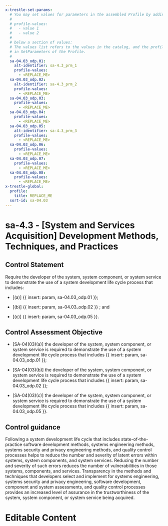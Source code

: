 ```yaml
---
x-trestle-set-params:
  # You may set values for parameters in the assembled Profile by adding
  #
  # profile-values:
  #   - value 1
  #   - value 2
  #
  # below a section of values:
  # The values list refers to the values in the catalog, and the profile-values represent values
  # in SetParameters of the Profile.
  #
  sa-04.03_odp.01:
    alt-identifier: sa-4.3_prm_1
    profile-values:
      - <REPLACE_ME>
  sa-04.03_odp.02:
    alt-identifier: sa-4.3_prm_2
    profile-values:
      - <REPLACE_ME>
  sa-04.03_odp.03:
    profile-values:
      - <REPLACE_ME>
  sa-04.03_odp.04:
    profile-values:
      - <REPLACE_ME>
  sa-04.03_odp.05:
    alt-identifier: sa-4.3_prm_3
    profile-values:
      - <REPLACE_ME>
  sa-04.03_odp.06:
    profile-values:
      - <REPLACE_ME>
  sa-04.03_odp.07:
    profile-values:
      - <REPLACE_ME>
  sa-04.03_odp.08:
    profile-values:
      - <REPLACE_ME>
x-trestle-global:
  profile:
    title: REPLACE_ME
  sort-id: sa-04.03
---
```


# sa-4.3 - \[System and Services Acquisition\] Development Methods, Techniques, and Practices

## Control Statement

Require the developer of the system, system component, or system service to demonstrate the use of a system development life cycle process that includes:

- \[(a)\] {{ insert: param, sa-04.03_odp.01 }};

- \[(b)\] {{ insert: param, sa-04.03_odp.02 }} ; and

- \[(c)\] {{ insert: param, sa-04.03_odp.05 }}.

## Control Assessment Objective

- \[SA-04(03)(a)\] the developer of the system, system component, or system service is required to demonstrate the use of a system development life cycle process that includes {{ insert: param, sa-04.03_odp.01 }};

- \[SA-04(03)(b)\] the developer of the system, system component, or system service is required to demonstrate the use of a system development life cycle process that includes {{ insert: param, sa-04.03_odp.02 }};

- \[SA-04(03)(c)\] the developer of the system, system component, or system service is required to demonstrate the use of a system development life cycle process that includes {{ insert: param, sa-04.03_odp.05 }}.

## Control guidance

Following a system development life cycle that includes state-of-the-practice software development methods, systems engineering methods, systems security and privacy engineering methods, and quality control processes helps to reduce the number and severity of latent errors within systems, system components, and system services. Reducing the number and severity of such errors reduces the number of vulnerabilities in those systems, components, and services. Transparency in the methods and techniques that developers select and implement for systems engineering, systems security and privacy engineering, software development, component and system assessments, and quality control processes provides an increased level of assurance in the trustworthiness of the system, system component, or system service being acquired.

# Editable Content

<!-- Make additions and edits below -->
<!-- The above represents the contents of the control as received by the profile, prior to additions. -->
<!-- If the profile makes additions to the control, they will appear below. -->
<!-- The above markdown may not be edited but you may edit the content below, and/or introduce new additions to be made by the profile. -->
<!-- If there is a yaml header at the top, parameter values may be edited. Use --set-parameters to incorporate the changes during assembly. -->
<!-- The content here will then replace what is in the profile for this control, after running profile-assemble. -->
<!-- The current profile has no added parts for this control, but you may add new ones here. -->
<!-- Each addition must have a heading either of the form ## Control my_addition_name -->
<!-- or ## Part a. (where the a. refers to one of the control statement labels.) -->
<!-- "## Control" parts are new parts added after the statement part. -->
<!-- "## Part" parts are new parts added into the top-level statement part with that label. -->
<!-- Subparts may be added with nested hash levels of the form ### My Subpart Name -->
<!-- underneath the parent ## Control or ## Part being added -->
<!-- See https://ibm.github.io/compliance-trestle/tutorials/ssp_profile_catalog_authoring/ssp_profile_catalog_authoring for guidance. -->
